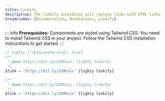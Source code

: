 ```yaml
---
title: Linkify
description: The linkify annotation will replace links with HTML links to the line(s) it is applied to.
breadcrumbs: [Documentation, Annotations, Linkify]
---
```


::: info
**Prerequisites:** Components are styled using Tailwind CSS. You need to install Tailwind CSS in your project. Follow the Tailwind CSS installation instructions to get started.
:::

```php
// lighty {"skipLineParsing": true}
/**
 * @see https://bit.ly/2UMUsiu. [lighty linkify]
 */
$link = 'https://bit.ly/2UMUsiu' [lighty linkify]
```

```php
/**
 * @see https://bit.ly/2UMUsiu. [lighty linkify]
 */
$link = 'https://bit.ly/2UMUsiu' [lighty linkify]
```
